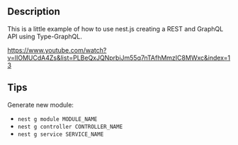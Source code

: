 ## Description

This is a little example of how to use nest.js creating a REST and GraphQL API using Type-GraphQL.

https://www.youtube.com/watch?v=lIOMUCdA4Zs&list=PLBeQxJQNprbiJm55q7nTAfhMmzIC8MWxc&index=13

## Tips

Generate new module:

- `nest g module MODULE_NAME`
- `nest g controller CONTROLLER_NAME`
- `nest g service SERVICE_NAME`